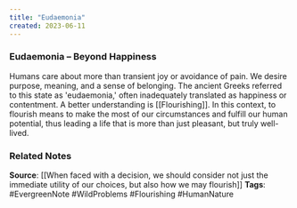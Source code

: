 ```yaml
---
title: "Eudaemonia"
created: 2023-06-11
---
```


### Eudaemonia – Beyond Happiness
Humans care about more than transient joy or avoidance of pain. We desire purpose, meaning, and a sense of belonging. The ancient Greeks referred to this state as 'eudaemonia,' often inadequately translated as happiness or contentment. A better understanding is [[Flourishing]]. In this context, to flourish means to make the most of our circumstances and fulfill our human potential, thus leading a life that is more than just pleasant, but truly well-lived.

### Related Notes
**Source**: [[When faced with a decision, we should consider not just the immediate utility of our choices, but also how we may flourish]]
**Tags**: #EvergreenNote #WildProblems #Flourishing #HumanNature 

